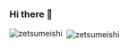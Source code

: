 ### Hi there 👋


<p><img align="left" src="https://github-readme-stats.vercel.app/api/top-langs?username=zetsumeishi&show_icons=true&locale=en&layout=compact" alt="zetsumeishi" /></p>

<p>&nbsp;<img align="center" src="https://github-readme-stats.vercel.app/api?username=zetsumeishi&show_icons=true&locale=en" alt="zetsumeishi" /></p>
